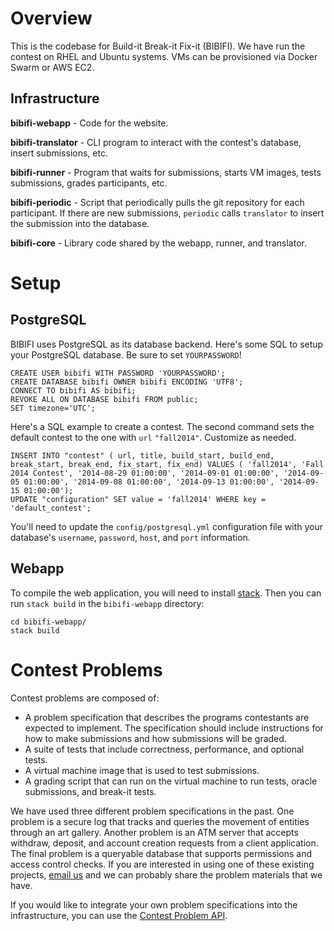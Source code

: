 Overview
========

This is the codebase for Build-it Break-it Fix-it (BIBIFI). 
We have run the contest on RHEL and Ubuntu systems. 
VMs can be provisioned via Docker Swarm or AWS EC2. 

Infrastructure
--------------

__bibifi-webapp__ - Code for the website. 

__bibifi-translator__ - CLI program to interact with the contest's database, insert submissions, etc.

__bibifi-runner__ - Program that waits for submissions, starts VM images, tests submissions, grades participants, etc.

__bibifi-periodic__ - Script that periodically pulls the git repository for each participant. If there are new submissions, `periodic` calls `translator` to insert the submission into the database.

__bibifi-core__ - Library code shared by the webapp, runner, and translator.


Setup
=====

PostgreSQL
----------

BIBIFI uses PostgreSQL as its database backend. 
Here's some SQL to setup your PostgreSQL database. Be sure to set `YOURPASSWORD`!

	CREATE USER bibifi WITH PASSWORD 'YOURPASSWORD';
	CREATE DATABASE bibifi OWNER bibifi ENCODING 'UTF8';
	CONNECT TO bibifi AS bibifi;
	REVOKE ALL ON DATABASE bibifi FROM public;
	SET timezone='UTC';

Here's a SQL example to create a contest. The second command sets the default contest to the one with `url` `"fall2014"`. Customize as needed.

	INSERT INTO "contest" ( url, title, build_start, build_end, break_start, break_end, fix_start, fix_end) VALUES ( 'fall2014', 'Fall 2014 Contest', '2014-08-29 01:00:00', '2014-09-01 01:00:00', '2014-09-05 01:00:00', '2014-09-08 01:00:00', '2014-09-13 01:00:00', '2014-09-15 01:00:00');
	UPDATE "configuration" SET value = 'fall2014' WHERE key = 'default_contest';

You'll need to update the `config/postgresql.yml` configuration file with your database's `username`, `password`, `host`, and `port` information.

Webapp
------

To compile the web application, you will need to install [stack](https://www.stackage.org/). 
Then you can run `stack build` in the `bibifi-webapp` directory:

	cd bibifi-webapp/
	stack build

Contest Problems
================

Contest problems are composed of:

- A problem specification that describes the programs contestants are expected to implement. The specification should include instructions for how to make submissions and how submissions will be graded. 
- A suite of tests that include correctness, performance, and optional tests. 
- A virtual machine image that is used to test submissions. 
- A grading script that can run on the virtual machine to run tests, oracle submissions, and break-it tests.

We have used three different problem specifications in the past.
One problem is a secure log that tracks and queries the movement of entities through an art gallery.
Another problem is an ATM server that accepts withdraw, deposit, and account creation requests from a client application.
The final problem is a queryable database that supports permissions and access control checks.
If you are interested in using one of these existing projects, [email us](mailto:info@builditbreakit.org) and we can probably share the problem materials that we have.

If you would like to integrate your own problem specifications into the infrastructure, you can use the [Contest Problem API](docs/API.md). 


